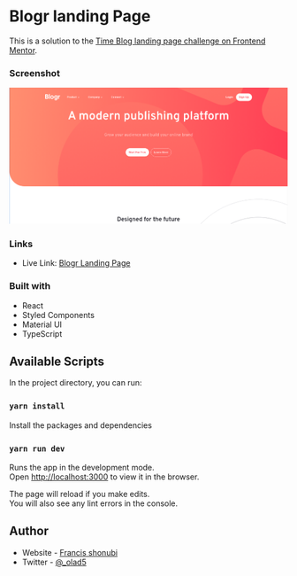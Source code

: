 # Blogr landing Page

This is a solution to the [Time Blog landing page challenge on Frontend Mentor](https://www.frontendmentor.io/challenges/blogr-landing-page-EX2RLAApP). 


### Screenshot

![](./public/images/screenshot.png)

### Links

- Live Link: [Blogr Landing Page](https://francis-blogr-landing-page.netlify.app/)


### Built with

- React
- Styled Components
- Material UI
- TypeScript



## Available Scripts

In the project directory, you can run:

### `yarn install`

Install the packages and dependencies
### `yarn run dev`

Runs the app in the development mode.<br />
Open [http://localhost:3000](http://localhost:3000) to view it in the browser.

The page will reload if you make edits.<br />
You will also see any lint errors in the console.


## Author

- Website - [Francis shonubi](https://github.com/olad5)
- Twitter - [@_olad5](https://www.twitter.com/olad5)

